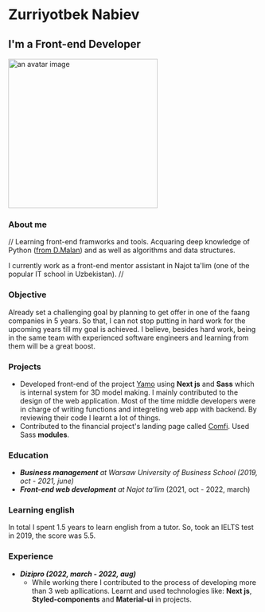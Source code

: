 # Zurriyotbek Nabiev

## I'm a Front-end Developer

<img src="https://media-exp1.licdn.com/dms/image/C4E03AQHkfj3ir2vmoQ/profile-displayphoto-shrink_800_800/0/1654235342409?e=1671062400&v=beta&t=o2-b85tXYGWpisjHORvD0PN7R6aU4quVMS_WerTXKGI" alt="an avatar image" width="300" height="300"/>



### About me
// Learning front-end framworks and tools. Acquaring deep knowledge of Python ([from D.Malan](https://www.linkedin.com/in/malan/)) and as well as algorithms and data structures.

I currently work as a front-end mentor assistant in Najot ta'lim (one of the popular IT school in Uzbekistan). //



### Objective 
Already set a challenging goal by planning to get offer in one of the faang companies in 5 years. So that, I can not stop putting in hard work for the upcoming years till my goal is achieved. I believe, besides hard work, being in the same team with experienced software engineers and learning from them will be a great boost.


### Projects
   * Developed front-end of the project [Yamo](https://yamo.uz) using **Next js** and **Sass** which is internal system for 3D model making. I mainly contributed to      the design of the web application. Most of the time middle developers were in charge of writing functions and integreting web app with backend. By reviewing        their code I learnt a lot of things.
   * Contributed to the financial project's landing page called [Comfi](https://comfi.app/). Used Sass **modules**.


### Education
- _**Business management** at Warsaw University of Business School (2019, oct - 2021, june)_
- _**Front-end web development** at Najot ta'lim_ (2021, oct - 2022, march) 



### Learning english
In total I spent 1.5 years to learn english from a tutor. So, took an IELTS test in 2019, the score was 5.5.




### Experience
- **_Dizipro (2022, march - 2022, aug)_**
   * While working there I contributed to the process of developing more than 3 web apllications. Learnt and used technologies like: **Next js**, 
     **Styled-components** and **Material-ui** in projects.
